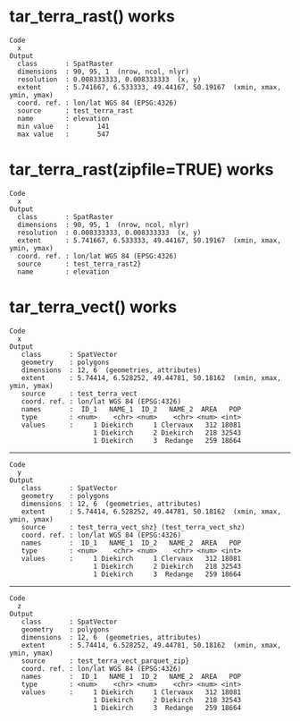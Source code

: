 # tar_terra_rast() works

    Code
      x
    Output
      class       : SpatRaster 
      dimensions  : 90, 95, 1  (nrow, ncol, nlyr)
      resolution  : 0.008333333, 0.008333333  (x, y)
      extent      : 5.741667, 6.533333, 49.44167, 50.19167  (xmin, xmax, ymin, ymax)
      coord. ref. : lon/lat WGS 84 (EPSG:4326) 
      source      : test_terra_rast 
      name        : elevation 
      min value   :       141 
      max value   :       547 

# tar_terra_rast(zipfile=TRUE) works

    Code
      x
    Output
      class       : SpatRaster 
      dimensions  : 90, 95, 1  (nrow, ncol, nlyr)
      resolution  : 0.008333333, 0.008333333  (x, y)
      extent      : 5.741667, 6.533333, 49.44167, 50.19167  (xmin, xmax, ymin, ymax)
      coord. ref. : lon/lat WGS 84 (EPSG:4326) 
      source      : test_terra_rast2} 
      name        : elevation 

# tar_terra_vect() works

    Code
      x
    Output
       class       : SpatVector 
       geometry    : polygons 
       dimensions  : 12, 6  (geometries, attributes)
       extent      : 5.74414, 6.528252, 49.44781, 50.18162  (xmin, xmax, ymin, ymax)
       source      : test_terra_vect
       coord. ref. : lon/lat WGS 84 (EPSG:4326) 
       names       :  ID_1   NAME_1  ID_2   NAME_2  AREA   POP
       type        : <num>    <chr> <num>    <chr> <num> <int>
       values      :     1 Diekirch     1 Clervaux   312 18081
                         1 Diekirch     2 Diekirch   218 32543
                         1 Diekirch     3  Redange   259 18664

---

    Code
      y
    Output
       class       : SpatVector 
       geometry    : polygons 
       dimensions  : 12, 6  (geometries, attributes)
       extent      : 5.74414, 6.528252, 49.44781, 50.18162  (xmin, xmax, ymin, ymax)
       source      : test_terra_vect_shz} (test_terra_vect_shz)
       coord. ref. : lon/lat WGS 84 (EPSG:4326) 
       names       :  ID_1   NAME_1  ID_2   NAME_2  AREA   POP
       type        : <num>    <chr> <num>    <chr> <num> <int>
       values      :     1 Diekirch     1 Clervaux   312 18081
                         1 Diekirch     2 Diekirch   218 32543
                         1 Diekirch     3  Redange   259 18664

---

    Code
      z
    Output
       class       : SpatVector 
       geometry    : polygons 
       dimensions  : 12, 6  (geometries, attributes)
       extent      : 5.74414, 6.528252, 49.44781, 50.18162  (xmin, xmax, ymin, ymax)
       source      : test_terra_vect_parquet_zip}
       coord. ref. : lon/lat WGS 84 (EPSG:4326) 
       names       :  ID_1   NAME_1  ID_2   NAME_2  AREA   POP
       type        : <num>    <chr> <num>    <chr> <num> <int>
       values      :     1 Diekirch     1 Clervaux   312 18081
                         1 Diekirch     2 Diekirch   218 32543
                         1 Diekirch     3  Redange   259 18664

